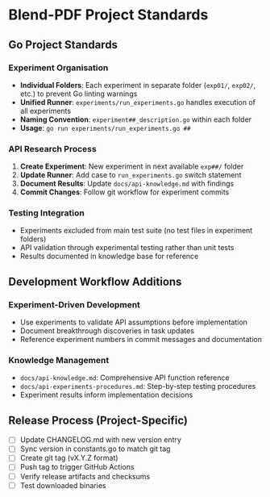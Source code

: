 # Blend-PDF Project Standards

## Go Project Standards

### Experiment Organisation
- **Individual Folders**: Each experiment in separate folder (`exp01/`, `exp02/`, etc.) to prevent Go linting warnings
- **Unified Runner**: `experiments/run_experiments.go` handles execution of all experiments
- **Naming Convention**: `experiment##_description.go` within each folder
- **Usage**: `go run experiments/run_experiments.go ##`

### API Research Process
1. **Create Experiment**: New experiment in next available `exp##/` folder
2. **Update Runner**: Add case to `run_experiments.go` switch statement
3. **Document Results**: Update `docs/api-knowledge.md` with findings
4. **Commit Changes**: Follow git workflow for experiment commits

### Testing Integration
- Experiments excluded from main test suite (no test files in experiment folders)
- API validation through experimental testing rather than unit tests
- Results documented in knowledge base for reference

## Development Workflow Additions

### Experiment-Driven Development
- Use experiments to validate API assumptions before implementation
- Document breakthrough discoveries in task updates
- Reference experiment numbers in commit messages and documentation

### Knowledge Management
- `docs/api-knowledge.md`: Comprehensive API function reference
- `docs/api-experiments-procedures.md`: Step-by-step testing procedures
- Experiment results inform implementation decisions

## Release Process (Project-Specific)
- [ ] Update CHANGELOG.md with new version entry
- [ ] Sync version in constants.go to match git tag
- [ ] Create git tag (vX.Y.Z format)
- [ ] Push tag to trigger GitHub Actions
- [ ] Verify release artifacts and checksums
- [ ] Test downloaded binaries
